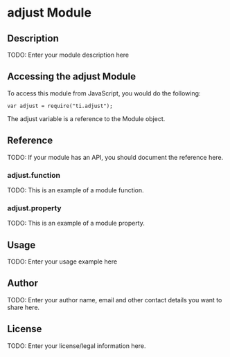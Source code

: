 # adjust Module

## Description

TODO: Enter your module description here

## Accessing the adjust Module

To access this module from JavaScript, you would do the following:

    var adjust = require("ti.adjust");

The adjust variable is a reference to the Module object.

## Reference

TODO: If your module has an API, you should document
the reference here.

### adjust.function

TODO: This is an example of a module function.

### adjust.property

TODO: This is an example of a module property.

## Usage

TODO: Enter your usage example here

## Author

TODO: Enter your author name, email and other contact
details you want to share here.

## License

TODO: Enter your license/legal information here.

